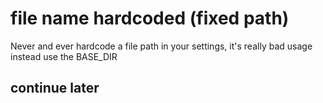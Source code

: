 # file name hardcoded (fixed path)

Never and ever hardcode a file path in your settings, it's really bad usage  
instead use the BASE_DIR

## continue later
